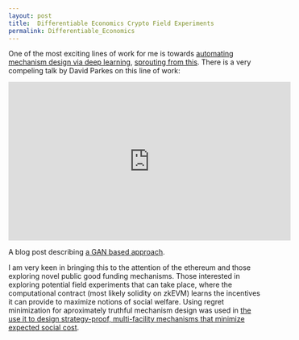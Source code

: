 ```yaml
---
layout: post
title:  Differentiable Economics Crypto Field Experiments
permalink: Differentiable_Economics
---
```


One of the most exciting lines of work for me is towards [automating mechanism design via deep learning](http://proceedings.mlr.press/v97/duetting19a.html), [sprouting from this](https://scholar.google.com/scholar?cites=5937791241364902632&as_sdt=2005&sciodt=0,5&hl=en&scioq=regretnet). There is a very compeling talk by David Parkes on this line of work:

<iframe width="560" height="315" src="https://www.youtube.com/embed/pXz4K7fafes" title="YouTube video player" frameborder="0" allow="accelerometer; autoplay; clipboard-write; encrypted-media; gyroscope; picture-in-picture" allowfullscreen></iframe>


A blog post describing [a GAN based approach](https://iclr-blog-track.github.io/2022/03/25/two-player-auction-learning/).

I am very keen in bringing this to the attention of the ethereum and those exploring novel public good funding mechanisms.
Those interested in exploring potential field experiments that can take place, where the computational contract (most likely solidity on zkEVM) learns the incentives it can provide to maximize notions of social welfare. Using regret minimization for aproximately truthful mechanism design was used in 
 [the use it to design strategy-proof, multi-facility mechanisms that minimize expected social cost](https://econcs.seas.harvard.edu/files/econcs/files/golowich_ijcai18.pdf).



